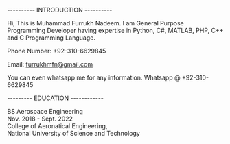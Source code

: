   ---------- INTRODUCTION ----------

  Hi, This is Muhammad Furrukh Nadeem. I am General Purpose Programming Developer having expertise in Python, C#, MATLAB, PHP, C++ and C Programming Language.
  
  Phone Number: +92-310-6629845
  
  Email: furrukhmfn@gmail.com


  You can even whatsapp me for any information. Whatsapp @ +92-310-6629845



  --------- EDUCATION ------------
  
  BS Aerospace Engineering  
  Nov. 2018 - Sept. 2022  
  College of Aeronatical Engineering,   
  National University of Science and Technology






<!------>
